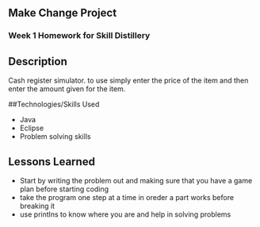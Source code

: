 ## Make Change Project

### Week 1 Homework for Skill Distillery

## Description

Cash register simulator. to use simply enter the price of the item and then enter the amount given for the item.


##Technologies/Skills Used

* Java
* Eclipse
* Problem solving skills




## Lessons Learned

* Start by writing the problem out and making sure that you have a game plan before starting coding
* take the program one step at a time in oreder a part works before breaking it
* use printlns to know where you are and help in solving problems
